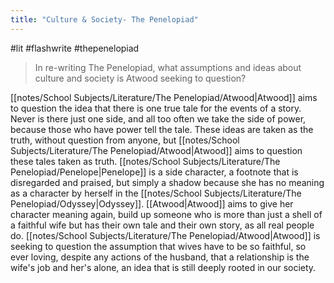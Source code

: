```yaml
---
title: "Culture & Society- The Penelopiad"
---
```

#lit #flashwrite #thepenelopiad 

> In re-writing The Penelopiad, what assumptions and ideas about culture and society is Atwood seeking to question?

[[notes/School Subjects/Literature/The Penelopiad/Atwood|Atwood]] aims to question the idea that there is one true tale for the events of a story. Never is there just one side, and all too often we take the side of power, because those who have power tell the tale. These ideas are taken as the truth, without question from anyone, but [[notes/School Subjects/Literature/The Penelopiad/Atwood|Atwood]] aims to question these tales taken as truth. [[notes/School Subjects/Literature/The Penelopiad/Penelope|Penelope]] is a side character, a footnote that is disregarded and praised, but simply a shadow because she has no meaning as a character by herself in the [[notes/School Subjects/Literature/The Penelopiad/Odyssey|Odyssey]]. [[Atwood|Atwood]] aims to give her character meaning again, build up someone who is more than just a shell of a faithful wife but has their own tale and their own story, as all real people do. [[notes/School Subjects/Literature/The Penelopiad/Atwood|Atwood]] is seeking to question the assumption that wives have to be so faithful, so ever loving, despite any actions of the husband, that a relationship is the wife's job and her's alone, an idea that is still deeply rooted in our society.